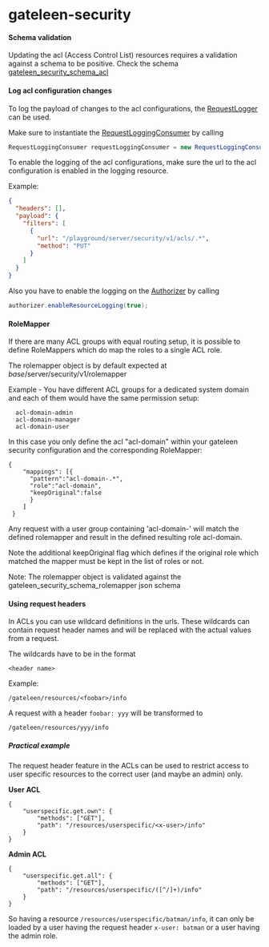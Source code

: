 # gateleen-security

#### Schema validation
Updating the acl (Access Control List) resources requires a validation against a schema to be positive. Check the schema [gateleen_security_schema_acl](src/main/resources/gateleen_security_schema_acl)

#### Log acl configuration changes
To log the payload of changes to the acl configurations, the [RequestLogger](../gateleen-core/src/main/java/org/swisspush/gateleen/core/logging/RequestLogger.java) can be used.

Make sure to instantiate the [RequestLoggingConsumer](../gateleen-logging/src/main/java/org/swisspush/gateleen/logging/RequestLoggingConsumer.java) by calling
                                                                                                  
```java
RequestLoggingConsumer requestLoggingConsumer = new RequestLoggingConsumer(vertx, loggingResourceManager);
```

To enable the logging of the acl configurations, make sure the url to the acl configuration is enabled in the logging resource.

Example:

```json
{
  "headers": [],
  "payload": {
    "filters": [
      {
        "url": "/playground/server/security/v1/acls/.*",
        "method": "PUT"
      }
    ]
  }
}
```
Also you have to enable the logging on the [Authorizer](src/main/java/org/swisspush/gateleen/security/authorization/Authorizer.java) by calling
```java
authorizer.enableResourceLogging(true);
```

#### RoleMapper
If there are many ACL groups with equal routing setup, it is possible to define RoleMappers which do map the roles to a single ACL role.

The rolemapper object is by default expected at _base_/server/security/v1/rolemapper

Example - You have different ACL groups for a dedicated system domain and each of them would have the same permission setup:
````
  acl-domain-admin
  acl-domain-manager
  acl-domain-user
````

In this case you only define the acl "acl-domain" within your gateleen security configuration and the corresponding RoleMapper:

```
{
    "mappings": [{
      "pattern":"acl-domain-.*",
      "role":"acl-domain",
      "keepOriginal":false
      }
    ]
 }
 ```
 
Any request with a user group containing 'acl-domain-' will match the defined rolemapper and result in the defined resulting role acl-domain.

Note the additional keepOriginal flag which defines if the original role which matched the mapper must be kept in the list of roles or not.

Note: The rolemapper object is validated against the gateleen_security_schema_rolemapper json schema

#### Using request headers
In ACLs you can use wildcard definitions in the urls. These wildcards can contain request header names and will be replaced with the actual
values from a request.

The wildcards have to be in the format 
```
<header name>
```
Example:
```
/gateleen/resources/<foobar>/info
```
A request with a header `foobar: yyy` will be transformed to
```
/gateleen/resources/yyy/info
``` 
##### Practical example
The request header feature in the ACLs can be used to restrict access to user specific resources to the correct user (and maybe an admin) only.

**User ACL**
```
{
    "userspecific.get.own": {
        "methods": ["GET"],
        "path": "/resources/userspecific/<x-user>/info"
    }
}
```

**Admin ACL**
```
{
    "userspecific.get.all": {
        "methods": ["GET"],
        "path": "/resources/userspecific/([^/]+)/info"
    }
}
```
So having a resource `/resources/userspecific/batman/info`, it can only be loaded by a user having
the request header `x-user: batman` or a user having the admin role.